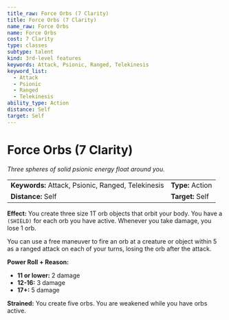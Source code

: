 ```yaml
---
title_raw: Force Orbs (7 Clarity)
title: Force Orbs (7 Clarity)
name_raw: Force Orbs
name: Force Orbs
cost: 7 Clarity
type: classes
subtype: talent
kind: 3rd-level features
keywords: Attack, Psionic, Ranged, Telekinesis
keyword_list:
  - Attack
  - Psionic
  - Ranged
  - Telekinesis
ability_type: Action
distance: Self
target: Self
---
```


# Force Orbs (7 Clarity)

*Three spheres of solid psionic energy float around you.*

|                                                    |                  |
| :------------------------------------------------- | :--------------- |
| **Keywords:** Attack, Psionic, Ranged, Telekinesis | **Type:** Action |
| **Distance:** Self                                 | **Target:** Self |

**Effect:** You create three size 1T orb objects that orbit your body. You have a `(SHIELD)` for each orb you have active. Whenever you take damage, you lose 1 orb.

You can use a free maneuver to fire an orb at a creature or object within 5 as a ranged attack on each of your turns, losing the orb after the attack.

**Power Roll + Reason:**

- **11 or lower:** 2 damage
- **12-16:** 3 damage
- **17+:** 5 damage

**Strained:** You create five orbs. You are weakened while you have orbs active.
